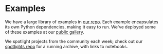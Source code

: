 # Examples

We have a large library of examples in
[our repo](https://github.com/marimo-team/marimo/tree/main/examples). Each
example encapsulates its own Python dependencies, making it easy to run.
We've deployed some of these examples at our [public
gallery](https://marimo.io/@public).

We spotlight projects from the community each week; check out our
[spotlights repo](https://github.com/marimo-team/spotlights) for a running
archive, with links to notebooks.
